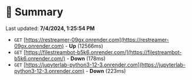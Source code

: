 # 📖 Summary
Last updated: **7/4/2024, 1:25:54 PM**

- `GET` [https://restreamer-09gx.onrender.com](https://restreamer-09gx.onrender.com) - **Up** (12566ms)
- `GET` [https://filestreambot-b5k6.onrender.com/](https://filestreambot-b5k6.onrender.com/) - **Down** (178ms)
- `GET` [https://jupyterlab-python3-12-3.onrender.com](https://jupyterlab-python3-12-3.onrender.com) - **Down** (223ms)
